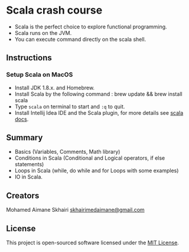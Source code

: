 # Scala crash course

- Scala is the perfect choice to explore functional programming.
- Scala runs on the JVM.
- You can execute command directly on the scala shell.

## Instructions
### Setup Scala on MacOS

- Install JDK 1.8.x. and Homebrew.
- Install Scala by the following command :
    brew update && brew install scala
- Type ```scala``` on terminal to start and ```:q``` to quit.
- Install Intellij Idea IDE and the Scala plugin,
 for more details see 
 [scala docs](https://docs.scala-lang.org/getting-started-intellij-track/getting-started-with-scala-in-intellij.html).

## Summary

- Basics (Variables, Comments, Math library)
- Conditions in Scala (Conditional and Logical operators, if else statements)
- Loops in Scala (while, do while and for Loops with some examples)
- IO in Scala.

## Creators

  Mohamed Aimane Skhairi
  skhairimedaimane@gmail.com

## License

This project is open-sourced software licensed under the [MIT License](https://opensource.org/licenses/MIT).
